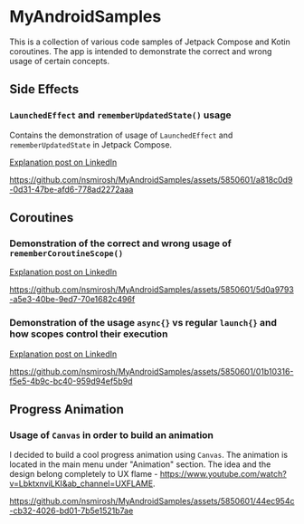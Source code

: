 # MyAndroidSamples

This is a collection of various code samples of Jetpack Compose and Kotin coroutines. 
The app is intended to demonstrate the correct and wrong usage of certain concepts.

## Side Effects
### `LaunchedEffect` and `rememberUpdatedState()` usage

Contains the demonstration of usage of `LaunchedEffect` and `rememberUpdatedState` in Jetpack
Compose.

[Explanation post on LinkedIn](https://www.linkedin.com/posts/nikolay-miroshnychenko-5838a25a_jetpackcompose-androiddevelopment-programming-activity-7118646129650528256-DtO1?utm_source=share&utm_medium=member_desktop)

https://github.com/nsmirosh/MyAndroidSamples/assets/5850601/a818c0d9-0d31-47be-afd6-778ad2272aaa

## Coroutines
### Demonstration of the correct and wrong usage of `rememberCoroutineScope()` 

[Explanation post on LinkedIn](https://www.linkedin.com/posts/nikolay-miroshnychenko-5838a25a_jetpackcompose-androiddevelopment-android-activity-7115671534635028480-3ISO?utm_source=share&utm_medium=member_desktop)

https://github.com/nsmirosh/MyAndroidSamples/assets/5850601/5d0a9793-a5e3-40be-9ed7-70e1682c496f

### Demonstration of the usage `async{}` vs regular `launch{}` and how scopes control their execution

[Explanation post on LinkedIn](https://www.linkedin.com/posts/nikolay-miroshnychenko-5838a25a_androiddevelopment-coroutines-kotlin-activity-7130762679769579520-uH8A?utm_source=share&utm_medium=member_desktop)

https://github.com/nsmirosh/MyAndroidSamples/assets/5850601/01b10316-f5e5-4b9c-bc40-959d94ef5b9d

## Progress Animation 
### Usage of `Canvas` in order to build an animation 

I decided to build a cool progress animation using `Canvas`. The animation is located in the main menu under "Animation" section.
The idea and the design belong completely to UX flame - https://www.youtube.com/watch?v=LbktxnviLKI&ab_channel=UXFLAME.

https://github.com/nsmirosh/MyAndroidSamples/assets/5850601/44ec954c-cb32-4026-bd01-7b5e1521b7ae




